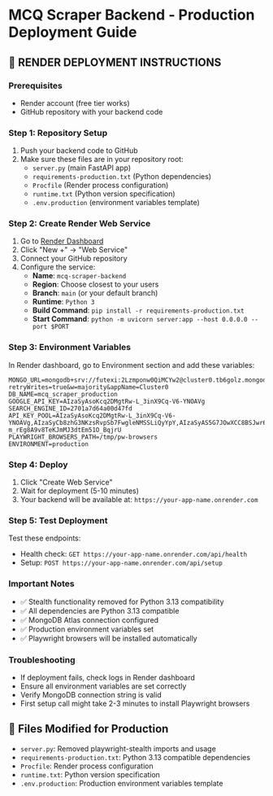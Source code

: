 # MCQ Scraper Backend - Production Deployment Guide

## 🚀 RENDER DEPLOYMENT INSTRUCTIONS

### **Prerequisites**
- Render account (free tier works)
- GitHub repository with your backend code

### **Step 1: Repository Setup**
1. Push your backend code to GitHub
2. Make sure these files are in your repository root:
   - `server.py` (main FastAPI app)
   - `requirements-production.txt` (Python dependencies)
   - `Procfile` (Render process configuration)
   - `runtime.txt` (Python version specification)
   - `.env.production` (environment variables template)

### **Step 2: Create Render Web Service**
1. Go to [Render Dashboard](https://dashboard.render.com)
2. Click "New +" → "Web Service"
3. Connect your GitHub repository
4. Configure the service:
   - **Name**: `mcq-scraper-backend`
   - **Region**: Choose closest to your users
   - **Branch**: `main` (or your default branch)
   - **Runtime**: `Python 3`
   - **Build Command**: `pip install -r requirements-production.txt`
   - **Start Command**: `python -m uvicorn server:app --host 0.0.0.0 --port $PORT`

### **Step 3: Environment Variables**
In Render dashboard, go to Environment section and add these variables:

```
MONGO_URL=mongodb+srv://futexi:2Lzmponw0QiMCYw2@cluster0.tb6golz.mongodb.net/?retryWrites=true&w=majority&appName=Cluster0
DB_NAME=mcq_scraper_production
GOOGLE_API_KEY=AIzaSyAsoKcq2DMgtRw-L_3inX9Cq-V6-YNOAVg
SEARCH_ENGINE_ID=2701a7d64a00d47fd
API_KEY_POOL=AIzaSyAsoKcq2DMgtRw-L_3inX9Cq-V6-YNOAVg,AIzaSyCb8zhG3NKzsRvpSb7FwgleNMSSLiQyYpY,AIzaSyAS5G7JOwXCC8BSJwr6aTRpEKpYl8L877k,AIzaSyCONl4UcQq6cMTi3wwQQruhu9WoAJa2gX8,AIzaSyB-m_rEg8A9v8TeKJmMJ3dtEm51O_BqjrU
PLAYWRIGHT_BROWSERS_PATH=/tmp/pw-browsers
ENVIRONMENT=production
```

### **Step 4: Deploy**
1. Click "Create Web Service"
2. Wait for deployment (5-10 minutes)
3. Your backend will be available at: `https://your-app-name.onrender.com`

### **Step 5: Test Deployment**
Test these endpoints:
- Health check: `GET https://your-app-name.onrender.com/api/health`
- Setup: `POST https://your-app-name.onrender.com/api/setup`

### **Important Notes**
- ✅ Stealth functionality removed for Python 3.13 compatibility
- ✅ All dependencies are Python 3.13 compatible
- ✅ MongoDB Atlas connection configured
- ✅ Production environment variables set
- ✅ Playwright browsers will be installed automatically

### **Troubleshooting**
- If deployment fails, check logs in Render dashboard
- Ensure all environment variables are set correctly
- Verify MongoDB connection string is valid
- First setup call might take 2-3 minutes to install Playwright browsers

## 📝 Files Modified for Production
- `server.py`: Removed playwright-stealth imports and usage
- `requirements-production.txt`: Python 3.13 compatible dependencies
- `Procfile`: Render process configuration
- `runtime.txt`: Python version specification
- `.env.production`: Production environment variables template